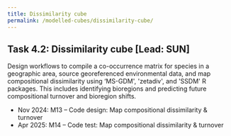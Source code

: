 ```yaml
---
title: Dissimilarity cube
permalink: /modelled-cubes/dissimilarity-cube/
---
```


## Task 4.2: Dissimilarity cube [Lead: SUN]

Design workflows to compile a co-occurrence matrix for species in a geographic area, source georeferenced environmental data, and map compositional dissimilarity using ‘MS-GDM', 'zetadiv', and 'SSDM' R packages. This includes identifying bioregions and predicting future compositional turnover and bioregion shifts.

- Nov 2024: M13 – Code design: Map compositional dissimilarity & turnover
- Apr 2025: M14 – Code test: Map compositional dissimilarity & turnover
